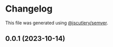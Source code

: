 # Changelog

This file was generated using [@jscutlery/semver](https://github.com/jscutlery/semver).

## 0.0.1 (2023-10-14)
